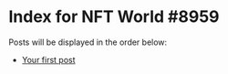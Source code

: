 # Index for NFT World #8959
Posts will be displayed in the order below:

- [Your first post](./001-first.md)


